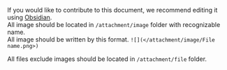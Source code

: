 If you would like to contribute to this document, we recommend editing it using [Obsidian](https://obsidian.md/).  
All image should be located in `/attachment/image` folder with recognizable name.  
All image should be written by this format. `![](</attachment/image/File name.png>)`  

All files exclude images should be located in `/attachment/file` folder.
